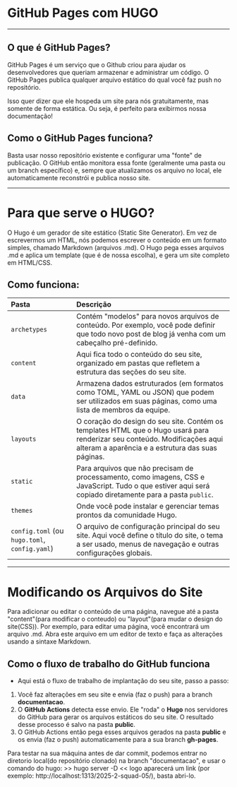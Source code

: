 # GitHub Pages com HUGO

---

## O que é GitHub Pages?

GitHub Pages é um serviço que o Github criou para ajudar os desenvolvedores que queriam armazenar e administrar um código. O GitHub Pages publica qualquer arquivo estático do qual você faz push no repositório.

Isso quer dizer que ele hospeda um site para nós gratuitamente, mas somente de forma estática. Ou seja, é perfeito para exibirmos nossa documentação!

## Como o GitHub Pages funciona?

Basta usar nosso repositório existente e configurar uma "fonte" de publicação. O GitHub então monitora essa fonte (geralmente uma pasta ou um branch específico) e, sempre que atualizamos os arquivo no local, ele automaticamente reconstrói e publica nosso site.

---

# Para que serve o HUGO?

O Hugo é um gerador de site estático (Static Site Generator). Em vez de escrevermos um HTML, nós podemos escrever o conteúdo em um formato simples, chamado Markdown (arquivos .md). O Hugo pega esses arquivos .md e aplica um template (que é de nossa escolha), e gera um site completo em HTML/CSS.

## Como funciona:

| Pasta | Descrição |
| :--- | :--- |
| `archetypes` | Contém "modelos" para novos arquivos de conteúdo. Por exemplo, você pode definir que todo novo post de blog já venha com um cabeçalho pré-definido. |
| `content` | Aqui fica todo o conteúdo do seu site, organizado em pastas que refletem a estrutura das seções do seu site. |
| `data` | Armazena dados estruturados (em formatos como TOML, YAML ou JSON) que podem ser utilizados em suas páginas, como uma lista de membros da equipe. |
| `layouts` | O coração do design do seu site. Contém os templates HTML que o Hugo usará para renderizar seu conteúdo. Modificações aqui alteram a aparência e a estrutura das suas páginas. |
| `static` | Para arquivos que não precisam de processamento, como imagens, CSS e JavaScript. Tudo o que estiver aqui será copiado diretamente para a pasta `public`. |
| `themes` | Onde você pode instalar e gerenciar temas prontos da comunidade Hugo. |
| `config.toml` (ou `hugo.toml`, `config.yaml`) | O arquivo de configuração principal do seu site. Aqui você define o título do site, o tema a ser usado, menus de navegação e outras configurações globais. |

---

# Modificando os Arquivos do Site

Para adicionar ou editar o conteúdo de uma página, navegue até a pasta "content"(para modificar o conteudo) ou "layout"(para mudar o design do site(CSS)). Por exemplo, para editar uma página, você encontrará um arquivo .md. Abra este arquivo em um editor de texto e faça as alterações usando a sintaxe Markdown.

## Como o fluxo de trabalho do GitHub funciona

* Aqui está o fluxo de trabalho de implantação do seu site, passo a passo:

1.  Você faz alterações em seu site e envia (faz o push) para a branch **documentacao**.
2.  O **GitHub Actions** detecta esse envio. Ele "roda" o **Hugo** nos servidores do GitHub para gerar os arquivos estáticos do seu site. O resultado desse processo é salvo na pasta **public**.
3.  O GitHub Actions então pega esses arquivos gerados na pasta **public** e os envia (faz o push) automaticamente para a sua branch **gh-pages**.

  Para testar na sua máquina antes de dar commit, podemos entrar no diretorio local(do repositório clonado) na branch "documentacao", e usar o comando do hugo: >> hugo server -D << logo aparecerá um link (por exemplo: http://localhost:1313/2025-2-squad-05/), basta abri-lo.
